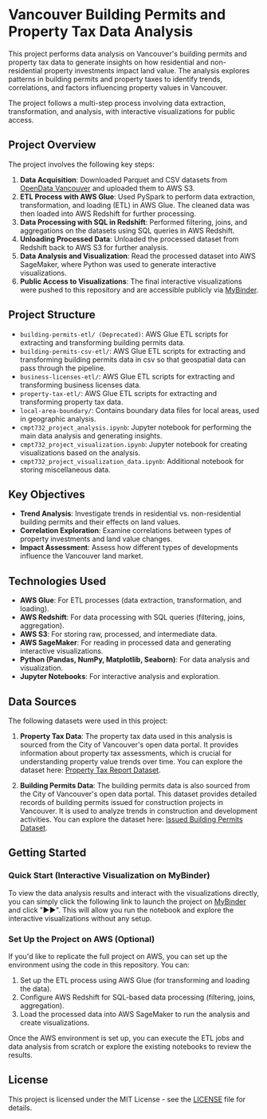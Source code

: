 # Vancouver Building Permits and Property Tax Data Analysis

This project performs data analysis on Vancouver's building permits and property tax data to generate insights on how residential and non-residential property investments impact land value. The analysis explores patterns in building permits and property taxes to identify trends, correlations, and factors influencing property values in Vancouver.

The project follows a multi-step process involving data extraction, transformation, and analysis, with interactive visualizations for public access.

## Project Overview

The project involves the following key steps:

1. **Data Acquisition**: Downloaded Parquet and CSV datasets from [OpenData Vancouver](https://opendata.vancouver.ca) and uploaded them to AWS S3.
2. **ETL Process with AWS Glue**: Used PySpark to perform data extraction, transformation, and loading (ETL) in AWS Glue. The cleaned data was then loaded into AWS Redshift for further processing.
3. **Data Processing with SQL in Redshift**: Performed filtering, joins, and aggregations on the datasets using SQL queries in AWS Redshift.
4. **Unloading Processed Data**: Unloaded the processed dataset from Redshift back to AWS S3 for further analysis.
5. **Data Analysis and Visualization**: Read the processed dataset into AWS SageMaker, where Python was used to generate interactive visualizations.
6. **Public Access to Visualizations**: The final interactive visualizations were pushed to this repository and are accessible publicly via [MyBinder](https://mybinder.org/v2/gh/Builderbot2000/bc-land-value-analysis.git/dev?labpath=cmpt732_project_visualization.ipynb).

## Project Structure

- `building-permits-etl/ (Deprecated)`: AWS Glue ETL scripts for extracting and transforming building permits data.
- `building-permits-csv-etl/`: AWS Glue ETL scripts for extracting and transforming building permits data in csv so that geospatial data can pass through the pipeline.
- `business-licenses-etl/`: AWS Glue ETL scripts for extracting and transforming business licenses data.
- `property-tax-etl/`: AWS Glue ETL scripts for extracting and transforming property tax data.
- `local-area-boundary/`: Contains boundary data files for local areas, used in geographic analysis.
- `cmpt732_project_analysis.ipynb`: Jupyter notebook for performing the main data analysis and generating insights.
- `cmpt732_project_visualization.ipynb`: Jupyter notebook for creating visualizations based on the analysis.
- `cmpt732_project_visualization_data.ipynb`: Additional notebook for storing miscellaneous data.

## Key Objectives

- **Trend Analysis**: Investigate trends in residential vs. non-residential building permits and their effects on land values.
- **Correlation Exploration**: Examine correlations between types of property investments and land value changes.
- **Impact Assessment**: Assess how different types of developments influence the Vancouver land market.

## Technologies Used

- **AWS Glue**: For ETL processes (data extraction, transformation, and loading).
- **AWS Redshift**: For data processing with SQL queries (filtering, joins, aggregation).
- **AWS S3**: For storing raw, processed, and intermediate data.
- **AWS SageMaker**: For reading in processed data and generating interactive visualizations.
- **Python (Pandas, NumPy, Matplotlib, Seaborn)**: For data analysis and visualization.
- **Jupyter Notebooks**: For interactive analysis and exploration.

## Data Sources

The following datasets were used in this project:

1. **Property Tax Data**: The property tax data used in this analysis is sourced from the City of Vancouver's open data portal. It provides information about property tax assessments, which is crucial for understanding property value trends over time. You can explore the dataset here: [Property Tax Report Dataset](https://opendata.vancouver.ca/explore/dataset/property-tax-report).

2. **Building Permits Data**: The building permits data is also sourced from the City of Vancouver's open data portal. This dataset provides detailed records of building permits issued for construction projects in Vancouver. It is used to analyze trends in construction and development activities. You can explore the dataset here: [Issued Building Permits Dataset](https://opendata.vancouver.ca/explore/dataset/issued-building-permits).

## Getting Started

### Quick Start (Interactive Visualization on MyBinder)

To view the data analysis results and interact with the visualizations directly, you can simply click the following link to launch the project on [MyBinder](https://mybinder.org/v2/gh/Builderbot2000/bc-land-value-analysis.git/dev?labpath=cmpt732_project_visualization.ipynb) and click "▶▶". This will allow you run the notebook and explore the interactive visualizations without any setup.

### Set Up the Project on AWS (Optional)

If you'd like to replicate the full project on AWS, you can set up the environment using the code in this repository. You can:

1. Set up the ETL process using AWS Glue (for transforming and loading the data).
2. Configure AWS Redshift for SQL-based data processing (filtering, joins, aggregation).
3. Load the processed data into AWS SageMaker to run the analysis and create visualizations.

Once the AWS environment is set up, you can execute the ETL jobs and data analysis from scratch or explore the existing notebooks to review the results.

## License

This project is licensed under the MIT License - see the [LICENSE](LICENSE) file for details.
